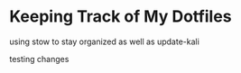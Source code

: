 # Keeping Track of My Dotfiles

using stow to stay organized as well as update-kali


testing changes 
